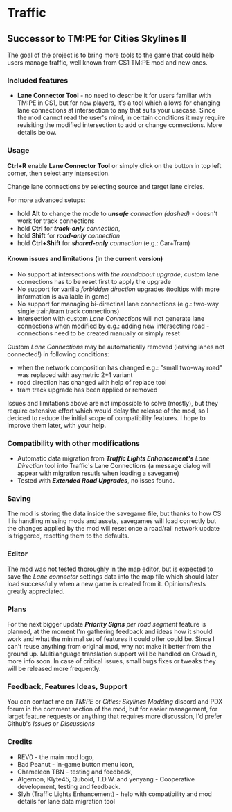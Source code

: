 # Traffic

## Successor to TM:PE for Cities Skylines II

The goal of the project is to bring more tools to the game that could help users manage traffic, well known from CS1 TM:PE mod and new ones.

### Included features

- **Lane Connector Tool** - no need to describe it for users familiar with TM:PE in CS1, but for new players, it's a tool which allows for changing lane connections at intersection to any that suits your usecase. Since the mod cannot read the user's mind, in certain conditions it may require revisiting the modified intersection to add or change connections. More details below.

### Usage

**Ctrl+R** enable **Lane Connector Tool** or simply click on the button in top left corner, then select any intersection.

Change lane connections by selecting source and target lane circles.

For more advanced setups:
- hold **Alt** to change the mode to _**unsafe** connection (dashed)_ - doesn't work for track connections
- hold **Ctrl** for _**track-only** connection_,
- hold **Shift** for _**road-only** connection_
- hold **Ctrl+Shift** for _**shared-only** connection_ (e.g.: Car+Tram)

#### Known issues and limitations (in the current version)

- No support at intersections with _the roundabout upgrade_, custom lane connections has to be reset first to apply the upgrade
- No support for vanilla _forbidden direction_ upgrades (tooltips with more information is available in game)
- No support for managing bi-directinal lane connections (e.g.: two-way single train/tram track connections)
- Intersection with custom _Lane Connections_ will not generate lane connections when modified by e.g.: adding new intersecting road - connections need to be created manually or simply reset

Custom _Lane Connections_ may be automatically removed (leaving lanes not connected!) in following conditions:
- when the network composition has changed e.g.: "small two-way road" was replaced with asymetric 2+1 variant
- road direction has changed with help of replace tool
- tram track upgrade has been applied or removed

Issues and limitations above are not impossible to solve (mostly), but they require extensive effort which would delay the release of the mod, so I deciced to reduce the initial scope of compatibility features. I hope to improve them later, with your help.

### Compatibility with other modifications

- Automatic data migration from _**Traffic Lights Enhancement's** Lane Direction_ tool into Traffic's Lane Connections (a message dialog will appear with migration resutls when loading a savegame)
- Tested with _**Extended Road Upgrades**_, no isses found.

### Saving

The mod is storing the data inside the savegame file, but thanks to how CS II is handling missing mods and assets, savegames will load correctly but the changes applied by the mod will reset once a road/rail network update is triggered, resetting them to the defaults.

### Editor

The mod was not tested thoroughly in the map editor, but is expected to save the _Lane connector_ settings data into the map file which should later load successfully when a new game is created from it.
Opinions/tests greatly appreciated.

### Plans

For the next bigger update _**Priority Signs** per road segment_ feature is planned, at the moment I'm gathering feedback and ideas how it should work and what the minimal set of features it could offer could be. Since I can't reuse anything from original mod, why not make it better from the ground up.
Multilanguage translation support will be handled on Crowdin, more info soon.
In case of critical issues, small bugs fixes or tweaks they will be released more frequently.

### Feedback, Features Ideas, Support

You can contact me on _TM:PE_ or _Cities: Skylines Modding_ discord and PDX forum in the comment section of the mod, but for easier management, for larget feature requests or anything that requires more  discussion, I'd prefer Github's _Issues_ or _Discussions_

### Credits

- REV0 - the main mod logo,
- Bad Peanut - in-game button menu icon,
- Chameleon TBN - testing and feedback,
- Algernon, Klyte45, Quboid, T.D.W. and yenyang - Cooperative development, testing and feedback.
- Slyh (Traffic Lights Enhancement) - help with compatibility and mod details for lane data migration tool
